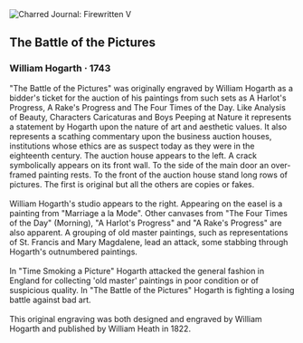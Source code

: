 <div class="artwork-of-the-day">
  <div class="container">
    <div class="img-wrapper">
      <img
        src="https://uploads0.wikiart.org/images/william-hogarth/the-battle-of-the-pictures-1745.jpg!Large.jpg"
        alt="Charred Journal: Firewritten V" />
    </div>
    <div class="artwork-detail">
      <div class="artwork-origin"> 
        <h2 class="artwork-name">The Battle of the Pictures</h2>
        <h3 class="artist">
          William Hogarth
                    ·  1743
        </h3>
      </div>
      <p class="description">
        <span class="artwork-description-text ng-binding" ng-bind-html="viewModel.ArtworkOfTheDay.Description | unsafe">"The Battle of the Pictures" was originally engraved by William Hogarth as a bidder's ticket for the auction of his paintings from such sets as A Harlot's Progress, A Rake's Progress and The Four Times of the Day. Like Analysis of Beauty, Characters Caricaturas and Boys Peeping at Nature it represents a statement by Hogarth upon the nature of art and aesthetic values. It also represents a scathing commentary upon the business auction houses, institutions whose ethics are as suspect today as they were in the eighteenth century. The auction house appears to the left. A crack symbolically appears on its front wall. To the side of the main door an over-framed painting rests. To the front of the auction house stand long rows of pictures. The first is original but all the others are copies or fakes.
<br>
<br>William Hogarth's studio appears to the right. Appearing on the easel is a painting from "Marriage a la Mode". Other canvases from "The Four Times of the Day" (Morning), "A Harlot's Progress" and "A Rake's Progress" are also apparent. A grouping of old master paintings, such as representations of St. Francis and Mary Magdalene, lead an attack, some stabbing through Hogarth's outnumbered paintings.
<br>
<br>In "Time Smoking a Picture" Hogarth attacked the general fashion in England for collecting 'old master' paintings in poor condition or of suspicious quality. In "The Battle of the Pictures" Hogarth is fighting a losing battle against bad art.
<br>
<br>This original engraving was both designed and engraved by William Hogarth and published by William Heath in 1822.</span>
                        <div class="text-shadow-container" ng-show="showShadow" style=""></div>
      </p>
    </div>
  </div>

</div>
